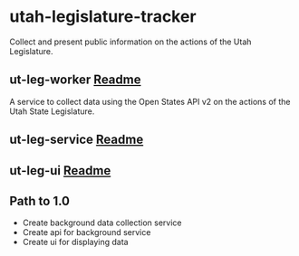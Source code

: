 # utah-legislature-tracker

Collect and present public information on the actions of the Utah Legislature.

## ut-leg-worker [Readme](ut-leg-worker/README.md)

A service to collect data using the Open States API v2 on the actions of the
Utah State Legislature.

## ut-leg-service [Readme](ut-leg-service/README.md)

## ut-leg-ui [Readme](ut-leg-ui/README.md)

## Path to 1.0

* Create background data collection service
* Create api for background service
* Create ui for displaying data
